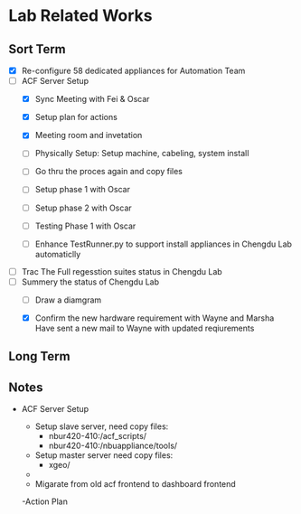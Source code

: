 # Lab Related Works

## Sort Term
- [x] Re-configure 58 dedicated appliances for Automation Team
- [ ] ACF Server Setup
    - [x] Sync Meeting with Fei & Oscar
    - [x] Setup plan for actions
    - [x] Meeting room and invetation

    - [ ] Physically Setup:
          Setup machine, cabeling, system install
    - [ ] Go thru the proces again and copy files
    - [ ] Setup phase 1 with Oscar
    - [ ] Setup phase 2 with Oscar
    - [ ] Testing Phase 1 with Oscar
    - [ ] Enhance TestRunner.py to support install appliances in Chengdu Lab automaticlly

- [ ] Trac The Full regesstion suites status in Chengdu Lab
- [ ] Summery the status of Chengdu Lab
    - [ ] Draw a diamgram
    - [x] Confirm the new hardware requirement with Wayne and Marsha
          Have sent a new mail to Wayne with updated reqiurements
    

## Long Term




## Notes
- ACF Server Setup
    - Setup slave server, need copy files:
      - nbur420-410:/acf_scripts/
      - nbur420-410:/nbuappliance/tools/
    - Setup master server need copy files:
      - xgeo/
    - 
    - Migarate from old acf frontend to dashboard frontend

    -Action Plan




  